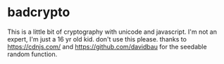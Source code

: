 # badcrypto
This is a little bit of cryptography with unicode and javascript.
I'm not an expert, I'm just a 16 yr old kid.
don't use this please.
thanks to https://cdnjs.com/ and https://github.com/davidbau for the seedable random function.
